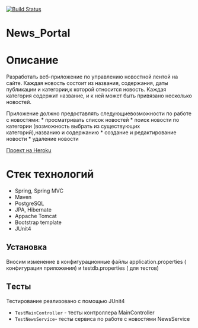 [![Build Status](https://travis-ci.org/AndrySar/News_Portal.svg?branch=master)](https://travis-ci.org/AndrySar/News_Portal)
# News_Portal

# Описание

Разработать веб-приложение по управлению новостной лентой на сайте. Каждая новость состоит из названия, содержания, даты публикации и категории,к которой относится новость.
Каждая категория содержит название, и к ней может быть привязано несколько новостей.

Приложение должно предоставлять следующиевозможности по работе с новостями:
    * просматривать список новостей
    * поиск новости по категории (возможность выбрать из существующих категорий),названию и содержанию
    * создание и редактирование новости
    * удаление новости

[Проект на Heroku](http://myhuapplication.herokuapp.com/)

# Стек технологий

* Spring, Spring MVC
* Maven
* PostgreSQL
* JPA, Hibernate
* Appache Tomcat
* Bootstrap template
* JUnit4

## Установка

Вносим изменение в конфигурационные файлы application.properties ( конфигурация приложения) и testdb.properties ( для тестов)

## Tесты

Тестирование реализовано с помощью JUnit4
 * `TestMainController` - тесты контроллера MainController
 * `TestNewsService`- тесты сервиса по работе с новостями NewsService


